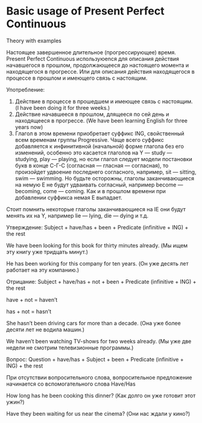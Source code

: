 # Basic usage of Present Perfect Continuous

Theory with examples

Настоящее завершенное длительное (прогрессирующее) время. Present Perfect Continuous используюеnся для описания действия начавшегося в прошлом, продолжающееся до настоящего момента и находящегося в прогрессе. Или для описания действия находящегося в процессе в прошлом и имеющего связь с настоящим.

Употребление:

1. Действие в процессе в прошедшем и имеющее связь с настоящим. (I have been doing it for three weeks.)
2. Действие начавшееся в прошлом, длящееся по сей день и находящееся в прогрессе. (We have been learning English for three years now)
3. Глагол в этом времени приобретает суффикс ING, свойственный всем временам группы Progressive. Чаще всего суффикс добавляется к инфинитивной (начальной) форме глагола без его изменений, особенно это касается глаголов на Y — study — studying, play — playing, но если глагол следует модели постановки букв в конце С-Г-С (согласная — гласная — согласная), то произойдет удвоение последнего согласного, например, sit — sitting, swim — swimming. Но будьте осторожны, глаголы заканчивающиеся на немую E не будут удваивать согласный, например become — becoming, come — coming. Как и в прошлом времени при добавлении суффикса немая E выпадает.

Стоит помнить некоторые глаголы заканчивающиеся на IE они будут менять их на Y, например lie — lying, die — dying и т.д.

Утверждение:
Subject + have/has + been + Predicate (infinitive + ING) + the rest

We have been looking for this book for thirty minutes already. (Мы ищем эту книгу уже тридцать минут.)

He has been working for this company for ten years. (Он уже десять лет работает на эту компанию.)

Отрицание:
Subject + have/has + not + been + Predicate (infinitive + ING) + the rest

have + not = haven’t

has + not = hasn’t

She hasn’t been driving cars for more than a decade. (Она уже более десяти лет не водила машин.)

We haven’t been watching TV-shows for two weeks already. (Мы уже две недели не смотрим телевизионные программы.)

Вопрос:
Question + have/has + Subject + been + Predicate (infinitive + ING) + the rest

При отсутствии вопросительного слова, вопросительное предложение начинается со вспомогательного слова Have/Has

How long has he been cooking this dinner? (Как долго он уже готовит этот ужин?)

Have they been waiting for us near the cinema? (Они нас ждали у кино?)
